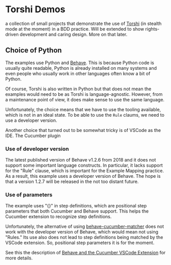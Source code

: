 # Torshi Demos

a collection of small projects that demonstrate the use of [Torshi] (in stealth 
mode at the moment) in a BDD practice. Will be extended to show rights-driven
development and caring design. More on that later.

[Torshi]: https://github.com/alexvoss/torshi

## Choice of Python

The examples use Python and [Behave]. This is because Python code is usually
quite readable, Python is already installed on many systems and even people who
usually work in other languages often know a bit of Python.

Of course, Torshi is also written in Python but that does not mean the examples
would need to be as Torshi is language-agnostic. However, from a maintenance
point of view, it does make sense to use the same language.

[Behave]: https://github.com/behave/behave

Unfortunately, the choice means that we have to use the tooling available, which
is not in an ideal state. To be able to use the `Rule` claums, we need to use
a developer version. 

Another choice that turned out to be somewhat tricky is of VSCode as the IDE.
The Cucumber plugin 

### Use of developer version

The latest published version of Behave v1.2.6 from 2018 and it does not support
some important language constructs. In particular, it lacks support for the
"Rule" clause, which is important for the Example Mapping practice. As a
result, this example uses a developer version of Behave. The hope is that a
version 1.2.7 will be released in the not too distant future.

### Use of parameters

The example uses "{}" in step definitions, which are positional step parameters
that both Cucumber and Behave support. This helps the Cucumber extension to
recognize step definitions.

Unfortunately, the alternative of using [behave-cucumber-matcher] does not
work with the developer version of Behave, which would mean not using "Rules."
Its use also does not lead to step definitions being matched by the VSCode
extension. So, positional step parameters it is for the moment.

See this the description of [Behave and the Cucumber VSCode Extension] for
more details.

[behave-cucumber-matcher]: https://github.com/kieran-ryan/behave-cucumber-matcher
[Behave and the Cucumber VSCode Extension]: https://github.com/cucumber/vscode/issues/143
